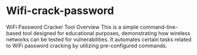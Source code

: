 # Wifi-crack-password
WiFi Password Cracker Tool Overview This is a simple command-line-based tool designed for educational purposes, demonstrating how wireless networks can be tested for vulnerabilities. It automates certain tasks related to WiFi password cracking by utilizing pre-configured commands.
